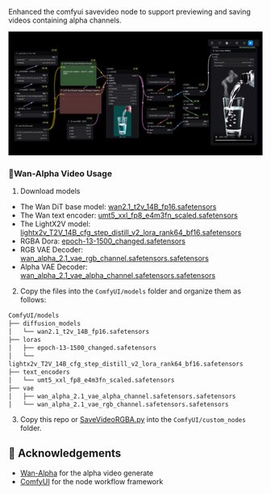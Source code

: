 
Enhanced the comfyui savevideo node to support previewing and saving videos containing alpha channels.

![screenshot](./screenshot.png)

### 🔨Wan-Alpha Video Usage

1. Download models
- The Wan DiT base model: [wan2.1_t2v_14B_fp16.safetensors](https://huggingface.co/Comfy-Org/Wan_2.1_ComfyUI_repackaged/blob/main/split_files/diffusion_models/wan2.1_t2v_14B_fp16.safetensors)
- The Wan text encoder: [umt5_xxl_fp8_e4m3fn_scaled.safetensors](https://huggingface.co/Comfy-Org/Wan_2.1_ComfyUI_repackaged/blob/main/split_files/text_encoders/umt5_xxl_fp8_e4m3fn_scaled.safetensors)
- The LightX2V model: [lightx2v_T2V_14B_cfg_step_distill_v2_lora_rank64_bf16.safetensors](https://huggingface.co/Kijai/WanVideo_comfy/blob/main/Lightx2v/lightx2v_T2V_14B_cfg_step_distill_v2_lora_rank64_bf16.safetensors)
- RGBA Dora: [epoch-13-1500_changed.safetensors](https://huggingface.co/htdong/Wan-Alpha_ComfyUI/blob/main/epoch-13-1500_changed.safetensors)
- RGB VAE Decoder: [wan_alpha_2.1_vae_rgb_channel.safetensors.safetensors](https://huggingface.co/htdong/Wan-Alpha_ComfyUI/blob/main/wan_alpha_2.1_vae_rgb_channel.safetensors.safetensors)
- Alpha VAE Decoder: [wan_alpha_2.1_vae_alpha_channel.safetensors.safetensors](https://huggingface.co/htdong/Wan-Alpha_ComfyUI/blob/main/wan_alpha_2.1_vae_alpha_channel.safetensors.safetensors)

2. Copy the files into the `ComfyUI/models` folder and organize them as follows:

```
ComfyUI/models
├── diffusion_models
│   └── wan2.1_t2v_14B_fp16.safetensors
├── loras
│   ├── epoch-13-1500_changed.safetensors
│   └── lightx2v_T2V_14B_cfg_step_distill_v2_lora_rank64_bf16.safetensors
├── text_encoders
│   └── umt5_xxl_fp8_e4m3fn_scaled.safetensors
├── vae
│   ├── wan_alpha_2.1_vae_alpha_channel.safetensors.safetensors
│   └── wan_alpha_2.1_vae_rgb_channel.safetensors.safetensors
```

3. Copy this repo or [SaveVideoRGBA.py](SaveVideoRGBA.py) into the `ComfyUI/custom_nodes` folder.


## 🤝 Acknowledgements

- [Wan-Alpha](https://github.com/WeChatCV/Wan-Alpha) for the alpha video generate
- [ComfyUI](https://github.com/comfyanonymous/ComfyUI) for the node workflow framework